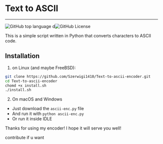 # Text to ASCII

---
![GitHub top language](https://img.shields.io/github/languages/top/Szerwigi1410/Text-to-ascii-encoder)
d![GitHub License](https://img.shields.io/github/license/Szerwigi1410/Text-to-ascii-encoder)


This is a simple script written in Python that converts characters to ASCII code.

## Installation

1. on Linux (and maybe FreeBSD):

```bash
git clone https://github.com/Szerwigi1410/Text-to-ascii-encoder.git
cd Text-to-ascii-encoder
chomd +x install.sh
./install.sh
```

2. On macOS and Windows

 - Just download the ```ascii-enc.py``` file
 - And run it with ```python ascii-enc.py``` 
 - Or run it inside IDLE

Thanks for using my encoder!
I hope it will serve you well!

contribute if u want
